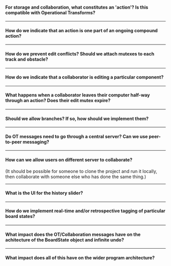 #### For storage and collaboration, what constitutes an 'action'? Is this compatible with Operational Transforms?


----------------------------------------------------------------------------------------------------
#### How do we indicate that an action is one part of an ongoing compound action?


----------------------------------------------------------------------------------------------------
#### How do we prevent edit conflicts? Should we attach mutexes to each track and obstacle?


----------------------------------------------------------------------------------------------------
#### How do we indicate that a collaborator is editing a particular component?


----------------------------------------------------------------------------------------------------
#### What happens when a collaborator leaves their computer half-way through an action? Does their edit mutex expire?


----------------------------------------------------------------------------------------------------
#### Should we allow branches? If so, how should we implement them?


----------------------------------------------------------------------------------------------------
#### Do OT messages need to go through a central server? Can we use peer-to-peer messaging?


----------------------------------------------------------------------------------------------------
#### How can we allow users on different server to collaborate?

(It should be possible for someone to clone the project and run it locally, then collaborate with someone else who has done the same thing.)


----------------------------------------------------------------------------------------------------
#### What is the UI for the history slider?


----------------------------------------------------------------------------------------------------
#### How do we implement real-time and/or retrospective tagging of particular board states?


----------------------------------------------------------------------------------------------------
#### What impact does the OT/Collaboration messages have on the achitecture of the BoardState object and infinite undo?


----------------------------------------------------------------------------------------------------
#### What impact does all of this have on the wider program architecture?


